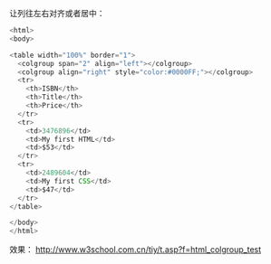 让列往左右对齐或者居中：
```js
<html>
<body>

<table width="100%" border="1">
  <colgroup span="2" align="left"></colgroup>
  <colgroup align="right" style="color:#0000FF;"></colgroup>
  <tr>
    <th>ISBN</th>
    <th>Title</th>
    <th>Price</th>
  </tr>
  <tr>
    <td>3476896</td>
    <td>My first HTML</td>
    <td>$53</td>
  </tr>
  <tr>
    <td>2489604</td>
    <td>My first CSS</td>
    <td>$47</td>
  </tr>
</table>

</body>
</html>

```
效果：
http://www.w3school.com.cn/tiy/t.asp?f=html_colgroup_test
